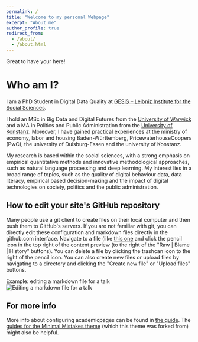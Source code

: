 ```yaml
---
permalink: /
title: "Welcome to my personal Webpage"
excerpt: "About me"
author_profile: true
redirect_from: 
  - /about/
  - /about.html
---
```


Great to have your here!

Who am I?
======
I am a PhD Student in Digital Data Quality at [GESIS – Leibniz Institute for the Social Sciences](https://www.gesis.org/home). 

I hold an MSc in Big Data and Digital Futures from the [University of Warwick](https://warwick.ac.uk/) and a MA in Politics and Public Administration from the [University of Konstanz](https://www.polver.uni-konstanz.de/). Moreover, I have gained practical experiences at the ministry of economy, labor and housing Baden-Württemberg, PricewaterhouseCoopers (PwC), the university of Duisburg-Essen and the university of Konstanz.  

My research is based within the social sciences, with a strong emphasis on empirical quantitative methods and innovative methodological approaches, such as natural language processing and deep learning. 
My interest lies in a broad range of topics, such as the quality of digital behaviour data, data literacy, empirical based decision-making and the impact of digital technologies on society, politics and the public administration. 

How to edit your site's GitHub repository
------
Many people use a git client to create files on their local computer and then push them to GitHub's servers. If you are not familiar with git, you can directly edit these configuration and markdown files directly in the github.com interface. Navigate to a file (like [this one](https://github.com/academicpages/academicpages.github.io/blob/master/_talks/2012-03-01-talk-1.md) and click the pencil icon in the top right of the content preview (to the right of the "Raw | Blame | History" buttons). You can delete a file by clicking the trashcan icon to the right of the pencil icon. You can also create new files or upload files by navigating to a directory and clicking the "Create new file" or "Upload files" buttons. 

Example: editing a markdown file for a talk
![Editing a markdown file for a talk](/images/editing-talk.png)

For more info
------
More info about configuring academicpages can be found in [the guide](https://academicpages.github.io/markdown/). The [guides for the Minimal Mistakes theme](https://mmistakes.github.io/minimal-mistakes/docs/configuration/) (which this theme was forked from) might also be helpful.
